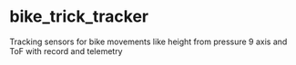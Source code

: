 # bike_trick_tracker
Tracking sensors for bike movements like height from pressure 9 axis and ToF with record and telemetry
